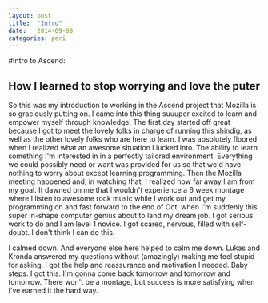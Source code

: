 ```yaml
---
layout: post
title:  "Intro"
date:   2014-09-08
categories: peri
---
```

#Intro to Ascend:
## How I learned to stop worrying and love the puter
<p>So this was my introduction to working in the Ascend project that Mozilla is so graciously putting on. I came into this thing suuuper excited to learn and empower myself through knowledge. The first day started off great because I got to meet the lovely folks in charge of running this shindig, as well as the other lovely folks who are here to learn. I was absolutely floored when I realized what an awesome situation I lucked into. The ability to learn something I'm interested in in a perfectly tailored environment. Everything we could possibly need or want was provided for us so that we'd have nothing to worry about except learning programming. Then the Mozilla meeting happened and, in watching that, I realized how far away I am from my goal.  It dawned on me that I wouldn't experience a 6 week montage where I listen to awesome rock music while I work out and get my programming on and fast forward to the end of Oct. when I'm suddenly this super in-shape computer genius about to land my dream job. I got serious work to do and I am level 1 novice. I got scared, nervous, filled with self-doubt. I don't think I can do this. </p>
<p>I calmed down. And everyone else here helped to calm me down. Lukas and Kronda answered my questions without (amazingly) making me feel stupid for asking. I got the help and reassurance and motivation I needed. Baby steps. I got this. I'm gonna come back tomorrow and tomorrow and tomorrow. There won't be a montage, but success is more satisfying when I've earned it the hard way.